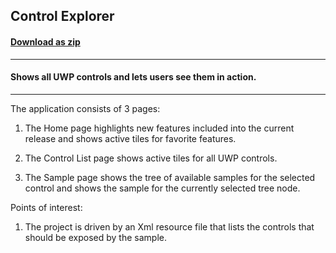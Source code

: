 ## Control Explorer
#### [Download as zip](https://grapecity.github.io/DownGit/#/home?url=https://github.com/GrapeCity/ComponentOne-UWP-Samples/tree/master/General/CS/ControlExplorer)
____
#### Shows all UWP controls and lets users see them in action.
____
The application consists of 3 pages:

1) The Home page highlights new features included into the current release 
and shows active tiles for favorite features.

2) The Control List page shows active tiles for all UWP controls. 

3) The Sample page shows the tree of available samples for the selected control 
and shows the sample for the currently selected tree node.

Points of interest:

1) The project is driven by an Xml resource file that lists the controls that should
be exposed by the sample.

